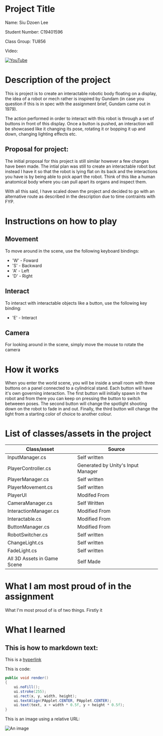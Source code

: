 # Project Title

Name: Siu Dzoen Lee

Student Number: C19401596

Class Group: TU856

Video:

[![YouTube](http://img.youtube.com/vi/J2kHSSFA4NU/0.jpg)](https://www.youtube.com/watch?v=J2kHSSFA4NU)

# Description of the project

This is project is to create an interactable robotic body floating on a display, the idea of a robot or mech rather is inspired by Gundam (in case you question if this is in spec with the assignment brief, Gundam came out in 1979).

The action performed in order to interact with this robot is through a set of buttons in front of this display. Once a button is pushed,
an interaction will be showcased like it changing its pose, rotating it or bopping it up and down, changing lighting effects etc.

## Proposal for project:

The initial proposal for this project is still similar however a few changes have been made. The intial plan was still to create an interactable robot but
instead I have it so that the robot is lying flat on its back and the interactions you have is by being able to pick apart the robot. Think of this like a
human anatomical body where you can pull apart its organs and inspect them.


With all this said, I have scaled down the project and decided to go with an alternative route as described in the description due to time contraints with FYP.

# Instructions on how to play

## Movement
To move around in the scene, use the following keyboard bindings:
* 'W' - Foward
* 'S' - Backward
* 'A' - Left
* 'D' - Right

## Interact
To interact with interactable objects like a button, use the following key binding:
* 'E' - Interact

## Camera
For looking around in the scene, simply move the mouse to rotate the camera

# How it works
When you enter the world scene, you will be inside a small room with three buttons on a panel connected to a cylindrical stand.
Each button will have it's own governing interaction. The first button will initially spawn in the robot and from there you can
keep on pressing the button to switch betweeen poses. The second button will change the spotlight shooting down on the robot to fade in and out.
Finally, the third button will change the light from a starting color of choice to another colour.

# List of classes/assets in the project

| Class/asset | Source |
|-----------|-----------|
| InputManager.cs | Self written |
| PlayerController.cs | Generated by Unity's Input Manager|
| PlayerManager.cs | Self written |
| PlayerMovement.cs | Self written |
| PlayerUI | Modifed From | [Reference](https://www.youtube.com/watch?v=gPPGnpV1Y1c&list=PL3hhqEqLiX1EUVpxCPaQlJzsvS7568mtS&index=8) |
| CameraManager.cs | Self Written |
| InteractionManager.cs | Modified From | [Reference](https://www.youtube.com/watch?v=gPPGnpV1Y1c&list=PL3hhqEqLiX1EUVpxCPaQlJzsvS7568mtS&index=8) |
| Interactable.cs | Modified From | [Refernce](https://www.youtube.com/watch?v=gPPGnpV1Y1c&list=PL3hhqEqLiX1EUVpxCPaQlJzsvS7568mtS&index=8) [Reference](https://dotnettutorials.net/lesson/template-method-design-pattern/) |
| ButtonManager.cs | Modified From | [Reference](https://www.youtube.com/watch?v=gPPGnpV1Y1c&list=PL3hhqEqLiX1EUVpxCPaQlJzsvS7568mtS&index=8) [Reference](https://dotnettutorials.net/lesson/template-method-design-pattern/) |
| RobotSwitcher.cs | Self written |
| ChangeLight.cs | Self written |
| FadeLight.cs | Self written |
| All 3D Assets in Game Scene | Self Made |

# What I am most proud of in the assignment

What I'm most proud of is of two things. Firstly it 
# What I learned

## This is how to markdown text:

This is a [hyperlink](http://bryanduggan.org)

This is code:

```Java
public void render()
{
	ui.noFill();
	ui.stroke(255);
	ui.rect(x, y, width, height);
	ui.textAlign(PApplet.CENTER, PApplet.CENTER);
	ui.text(text, x + width * 0.5f, y + height * 0.5f);
}
```

This is an image using a relative URL:

![An image](images/p8.png)